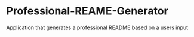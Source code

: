 # Professional-REAME-Generator
Application that generates a professional README based on a users input
